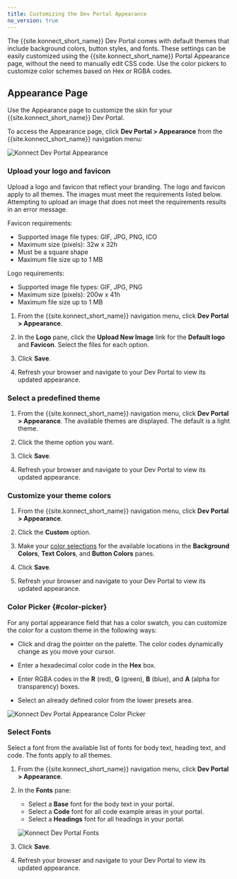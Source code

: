 ```yaml
---
title: Customizing the Dev Portal Appearance
no_version: true
---
```


The {{site.konnect_short_name}} Dev Portal comes with default themes that include
background colors, button styles, and fonts. These settings can be easily customized
using the {{site.konnect_short_name}} Portal Appearance page, without the need to
manually edit CSS code. Use the color pickers to customize color schemes based on
Hex or RGBA codes.

## Appearance Page

Use the Appearance page to customize the skin for your {{site.konnect_short_name}} Dev Portal.

To access the Appearance page, click **Dev Portal > Appearance** from the
{{site.konnect_short_name}} navigation menu:

![Konnect Dev Portal Appearance](/assets/images/docs/konnect/konnect-dev-portal-appearance.png)

<!--### Location Legend

The following graphic maps the UI locations for portal appearance fields.

Reviewers: To do. WIP. Logged DOCS-1532 -->

### Upload your logo and favicon

Upload a logo and favicon that reflect your branding. The logo and favicon
apply to all themes. The images must meet the requirements listed below. Attempting
to upload an image that does not meet the requirements results in an error message.

Favicon requirements:
- Supported image file types: GIF, JPG, PNG, ICO
- Maximum size (pixels): 32w x 32h
- Must be a square shape
- Maximum file size up to 1 MB

Logo requirements:
- Supported image file types: GIF, JPG, PNG
- Maximum size (pixels): 200w x 41h
- Maximum file size up to 1 MB

1. From the {{site.konnect_short_name}} navigation menu, click **Dev Portal > Appearance**.

2. In the **Logo** pane, click the **Upload New Image** link for the
   **Default logo** and **Favicon**. Select the files for each option.

3. Click **Save**.

4. Refresh your browser and navigate to your Dev Portal to view its updated appearance.

### Select a predefined theme

1. From the {{site.konnect_short_name}} navigation menu, click **Dev Portal > Appearance**.
   The available themes are displayed. The default is a light theme.

2. Click the theme option you want.

3. Click **Save**.

4. Refresh your browser and navigate to your Dev Portal to view its updated appearance.

### Customize your theme colors

1. From the {{site.konnect_short_name}} navigation menu, click **Dev Portal > Appearance**.

2. Click the **Custom** option.

3. Make your [color selections](#color-picker) for the available locations in the
   **Background Colors**, **Text Colors**, and **Button Colors** panes.

4. Click **Save**.

5. Refresh your browser and navigate to your Dev Portal to view its updated appearance.

### Color Picker {#color-picker}

For any portal appearance field that has a color swatch, you can customize the
color for a custom theme in the following ways:

* Click and drag the pointer on the palette. The color codes dynamically change as
  you move your cursor.

* Enter a hexadecimal color code in the **Hex** box.

* Enter RGBA codes in the **R** (red), **G** (green), **B** (blue), and **A**
  (alpha for transparency) boxes.

* Select an already defined color from the lower presets area.

![Konnect Dev Portal Appearance Color Picker](/assets/images/docs/konnect/konnect-portal-color-picker.png)

### Select Fonts

Select a font from the available list of fonts for body text, heading text, and code.
The fonts apply to all themes.

1. From the {{site.konnect_short_name}} navigation menu, click **Dev Portal > Appearance**.

2. In the **Fonts** pane:

   - Select a **Base** font for the body text in your portal.
   - Select a **Code** font for all code example areas in your portal.
   - Select a **Headings** font for all headings in your portal.

   ![Konnect Dev Portal Fonts](/assets/images/docs/konnect/konnect-portal-fonts.png)

4. Click **Save**.

5. Refresh your browser and navigate to your Dev Portal to view its updated appearance.
